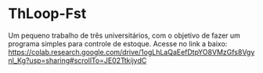 # ThLoop-Fst

Um pequeno trabalho de três universitários, com o objetivo de fazer um programa simples para controle de estoque.
Acesse no link a baixo:
https://colab.research.google.com/drive/1ogLhLaQaEefDtpYO8VMzGfs8Vgynl_Kg?usp=sharing#scrollTo=JE02TtkijydC
